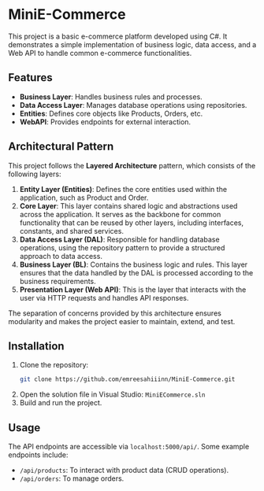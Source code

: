 
# MiniE-Commerce

This project is a basic e-commerce platform developed using C#. It demonstrates a simple implementation of business logic, data access, and a Web API to handle common e-commerce functionalities.

## Features

- **Business Layer**: Handles business rules and processes.
- **Data Access Layer**: Manages database operations using repositories.
- **Entities**: Defines core objects like Products, Orders, etc.
- **WebAPI**: Provides endpoints for external interaction.

## Architectural Pattern

This project follows the **Layered Architecture** pattern, which consists of the following layers:

1. **Entity Layer (Entities)**: Defines the core entities used within the application, such as Product and Order.
2. **Core Layer**: This layer contains shared logic and abstractions used across the application. It serves as the backbone for common functionality that can be reused by other layers, including interfaces, constants, and shared services.
3. **Data Access Layer (DAL)**: Responsible for handling database operations, using the repository pattern to provide a structured approach to data access.
4. **Business Layer (BL)**: Contains the business logic and rules. This layer ensures that the data handled by the DAL is processed according to the business requirements.
5. **Presentation Layer (Web API)**: This is the layer that interacts with the user via HTTP requests and handles API responses.

The separation of concerns provided by this architecture ensures modularity and makes the project easier to maintain, extend, and test.

## Installation

1. Clone the repository:
   ```bash
   git clone https://github.com/emreesahiiinn/MiniE-Commerce.git
   ```
2. Open the solution file in Visual Studio: `MiniECommerce.sln`
3. Build and run the project.

## Usage

The API endpoints are accessible via `localhost:5000/api/`. Some example endpoints include:
- `/api/products`: To interact with product data (CRUD operations).
- `/api/orders`: To manage orders.
